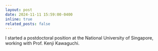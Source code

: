 ```yaml
---
layout: post
date: 2024-11-11 15:59:00-0400
inline: true
related_posts: false
---
```


I started a postdoctoral position at the National University of Singapore, working with Prof. Kenji Kawaguchi. 

